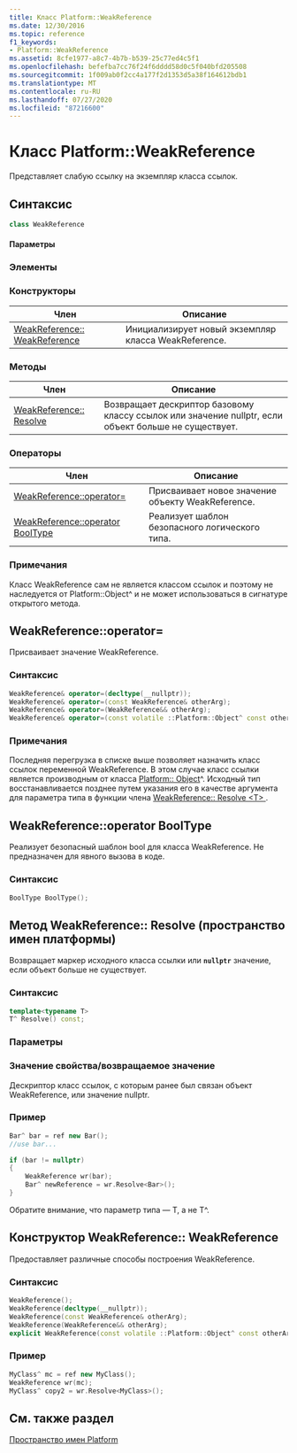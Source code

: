```yaml
---
title: Класс Platform::WeakReference
ms.date: 12/30/2016
ms.topic: reference
f1_keywords:
- Platform::WeakReference
ms.assetid: 8cfe1977-a8c7-4b7b-b539-25c77ed4c5f1
ms.openlocfilehash: befefba7cc76f24f6dddd58d0c5f040bfd205508
ms.sourcegitcommit: 1f009ab0f2cc4a177f2d1353d5a38f164612bdb1
ms.translationtype: MT
ms.contentlocale: ru-RU
ms.lasthandoff: 07/27/2020
ms.locfileid: "87216600"
---
```

# <a name="platformweakreference-class"></a>Класс Platform::WeakReference

Представляет слабую ссылку на экземпляр класса ссылок.

## <a name="syntax"></a>Синтаксис

```cpp
class WeakReference
```

#### <a name="parameters"></a>Параметры

### <a name="members"></a>Элементы

### <a name="constructors"></a>Конструкторы

|Член|Описание|
|------------|-----------------|
|[WeakReference:: WeakReference](#ctor)|Инициализирует новый экземпляр класса WeakReference.|

### <a name="methods"></a>Методы

|Член|Описание|
|------------|-----------------|
|[WeakReference:: Resolve](#resolve)|Возвращает дескриптор базовому классу ссылок или значение nullptr, если объект больше не существует.|

### <a name="operators"></a>Операторы

|Член|Описание|
|------------|-----------------|
|[WeakReference::operator=](#operator-assign)|Присваивает новое значение объекту WeakReference.|
|[WeakReference::operator BoolType](#booltype)|Реализует шаблон безопасного логического типа.|

### <a name="remarks"></a>Примечания

Класс WeakReference сам не является классом ссылок и поэтому не наследуется от Platform::Object^ и не может использоваться в сигнатуре открытого метода.

## <a name="weakreferenceoperator"></a><a name="operator-assign"></a>WeakReference::operator=

Присваивает значение WeakReference.

### <a name="syntax"></a>Синтаксис

```cpp
WeakReference& operator=(decltype(__nullptr));
WeakReference& operator=(const WeakReference& otherArg);
WeakReference& operator=(WeakReference&& otherArg);
WeakReference& operator=(const volatile ::Platform::Object^ const otherArg);
```

### <a name="remarks"></a>Примечания

Последняя перегрузка в списке выше позволяет назначить класс ссылок переменной WeakReference. В этом случае класс ссылки является производным от класса [Platform:: Object](../cppcx/platform-object-class.md)^. Исходный тип восстанавливается позднее путем указания его в качестве аргумента для параметра типа в функции члена [WeakReference:: Resolve \<T> ](#resolve) .

## <a name="weakreferenceoperator-booltype"></a><a name="booltype"></a>WeakReference::operator BoolType

Реализует безопасный шаблон bool для класса WeakReference. Не предназначен для явного вызова в коде.

### <a name="syntax"></a>Синтаксис

```cpp
BoolType BoolType();
```

## <a name="weakreferenceresolve-method-platform-namespace"></a><a name="resolve"></a>Метод WeakReference:: Resolve (пространство имен платформы)

Возвращает маркер исходного класса ссылки или **`nullptr`** значение, если объект больше не существует.

### <a name="syntax"></a>Синтаксис

```cpp
template<typename T>
T^ Resolve() const;
```

### <a name="parameters"></a>Параметры

### <a name="property-valuereturn-value"></a>Значение свойства/возвращаемое значение

Дескриптор класс ссылок, с которым ранее был связан объект WeakReference, или значение nullptr.

### <a name="example"></a>Пример

```cpp
Bar^ bar = ref new Bar();
//use bar...

if (bar != nullptr)
{
    WeakReference wr(bar);
    Bar^ newReference = wr.Resolve<Bar>();
}
```

Обратите внимание, что параметр типа — T, а не T^.

## <a name="weakreferenceweakreference-constructor"></a><a name="ctor"></a>Конструктор WeakReference:: WeakReference

Предоставляет различные способы построения WeakReference.

### <a name="syntax"></a>Синтаксис

```cpp
WeakReference();
WeakReference(decltype(__nullptr));
WeakReference(const WeakReference& otherArg);
WeakReference(WeakReference&& otherArg);
explicit WeakReference(const volatile ::Platform::Object^ const otherArg);
```

### <a name="example"></a>Пример

```cpp
MyClass^ mc = ref new MyClass();
WeakReference wr(mc);
MyClass^ copy2 = wr.Resolve<MyClass>();
```

## <a name="see-also"></a>См. также раздел

[Пространство имен Platform](../cppcx/platform-namespace-c-cx.md)
